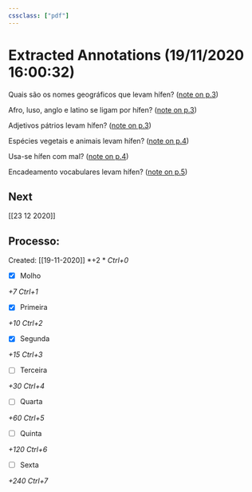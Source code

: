 ```yaml
---
cssclass: ["pdf"]
---
```



# Extracted Annotations (19/11/2020 16:00:32)

Quais são os nomes geográficos que levam hífen? ([note on p.3](zotero://open-pdf/library/items/NY6M4IVX?page=1))

Afro, luso, anglo e latino se ligam por hífen? ([note on p.3](zotero://open-pdf/library/items/NY6M4IVX?page=1))

Adjetivos pátrios levam hífen? ([note on p.3](zotero://open-pdf/library/items/NY6M4IVX?page=1))

Espécies vegetais e animais levam hífen? ([note on p.4](zotero://open-pdf/library/items/NY6M4IVX?page=2))

Usa-se hífen com mal? ([note on p.4](zotero://open-pdf/library/items/NY6M4IVX?page=2))

Encadeamento vocabulares levam hífen? ([note on p.5](zotero://open-pdf/library/items/NY6M4IVX?page=3))


## Next
[[23 12 2020]]
## Processo:
Created: [[19-11-2020]]
*+2 *  *Ctrl+0*
- [x] Molho  

*+7*  *Ctrl+1*

- [x] Primeira 

*+10*  *Ctrl+2*

- [x] Segunda

*+15*  *Ctrl+3*

- [ ] Terceira 

*+30*  *Ctrl+4*

- [ ] Quarta 

*+60*  *Ctrl+5*

- [ ] Quinta 

*+120*  *Ctrl+6*

- [ ] Sexta 

*+240*  *Ctrl+7*